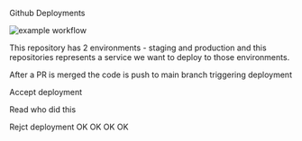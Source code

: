 Github Deployments

![example workflow](https://github.com/mkerrinrapid/testgithub/actions/workflows/main.yml/badge.svg)

This repository has 2 environments - staging and production and this
repositories represents a service we want to deploy to those
environments.

After a PR is merged the code is push to main branch triggering deployment

Accept deployment

Read who did this

Rejct deployment
OK
OK
OK
OK

